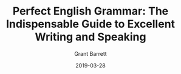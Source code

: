 ---
layout: post
title: "Perfect English Grammar: The Indispensable Guide to Excellent Writing and Speaking"
book: perfect-english-grammar
author:
  - Grant Barrett
kindle: true
date: 2019-03-28
tags:
  - nonfiction
  - language
  - writing
rating: 4
review: false
---